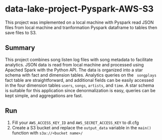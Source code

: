 # data-lake-project-Pyspark-AWS-S3

This project was implemented on a local machine with Pyspark read JSON files from local machine and tranformation Pyspark dataframe to tables then save files to S3.

## Summary

This project combines song listen log files with song metadata to facilitate analytics. JSON data is read from local machine and processed using Apached Spark with the Python API. The data is organized into a star schema with fact and dimension tables. Analytics queries on the ` songplays` fact table are straightforward, and additional fields can be easily accessed in the four dimension tables `users`, `songs`, `artists`, and `time`. A star schema is suitable for this application since denormalization is easy, queries can be kept simple, and aggregations are fast.

## Run

1. Fill your `AWS_ACCESS_KEY_ID` and `AWS_SECRET_ACCESS_KEY` to dl.cfg
2. Create a S3 bucket and replace the `output_data` variable in the `main()` function with `s3a://<bucket name>/`

